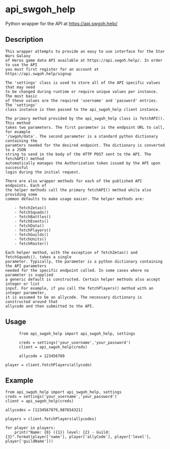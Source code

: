 # api_swgoh_help
Python wrapper for the API at https://api.swgoh.help/

## Description

	This wrapper attempts to provide an easy to use interface for the Star Wars Galaxy 
	of Heros game data API available at https://api.swgoh.help/. In order to use the API
	you must first register for an account at https://api.swgoh.help/signup

	The 'settings' class is used to store all of the API specific values that may need
	to be changed during runtime or require unique values per instance. The most basic
	of these values are the required 'username' and 'password' entries. The 'settings'
	class instance is then passed to the api_swgoh_help client instance.

	The primary method provided by the api_swgoh_help class is fetchAPI(). This method
	takes two parameters. The first parameter is the endpoint URL to call, for example 
	'/swgoh/data'. The second parameter is a standard python dictionary containing the
	paramters needed for the desired endpoint. The dictionary is converted to a JSON 
	string to send in the body of the HTTP POST sent to the API. The fetchAPI() method
	automatically manages the Authorization token issued by the API upon successful
	login during the initial request.

	There are also wrapper methods for each of the published API endpoints. Each of 
	the helper methods call the primary fetchAPI() method while also providing some
	common defaults to make usage easier. The helper methods are:

		- fetchZetas()
		- fetchSquads()
		- fetchBattles()
		- fetchEvents()
		- fetchData()
		- fetchPlayers()
		- fetchGuilds()
		- fetchUnits()
		- fetchRoster()

	Each helper method, with the exception of fetchZetas() and fetchSquads(), takes a single
	parameter. Typically, the parameter is a python dictionary containing the API parameters
	needed for the specific endpoint called. In some cases where no parameter is supplied
	a generic default is constructed. Certain helper methods also accept integer or list
	input. For example, if you call the fetchPlayers() method with an integer parameter,
	it is assumed to be an allycode. The necessary dictionary is constructed around that
	allycode and then submitted to the API.

## Usage

          from api_swgoh_help import api_swgoh_help, settings

          creds = settings('your_username','your_password')
          client = api_swgoh_help(creds)

          allycode = 123456789

	player = client.fetchPlayers(allycode)


## Example

	from api_swgoh_help import api_swgoh_help, settings
	creds = settings('your_username','your_password')
	client = api_swgoh_help(creds)

	allycodes = [1234567879,987654321]

	players = client.fetchPlayers(allycodes)

	for player in players:
	    print("Name: {0} ({1}) level: {2} - Guild: {3}".format(player['name'], player['allyCode'], player['level'], player['guildName']))

